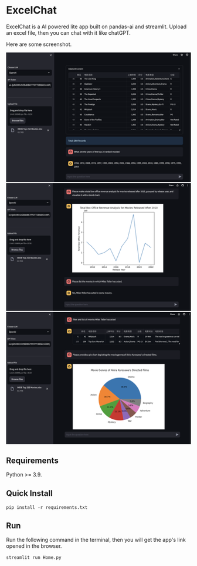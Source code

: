 # ExcelChat
ExcelChat is a AI powered lite app built on pandas-ai and streamlit. Upload an excel file, then you can chat with it like chatGPT.

Here are some screenshot.

![Screenshot1](docs/images/screen1.png?raw=true)
![Screenshot2](docs/images/screen2.png?raw=true)
![Screenshot3](docs/images/screen3.png?raw=true)

## Requirements
Python >= 3.9.

## Quick Install
```shell
pip install -r requirements.txt
```
## Run
Run the following command in the terminal, then you will get the app's link opened in the browser.
```shell
streamlit run Home.py
```
